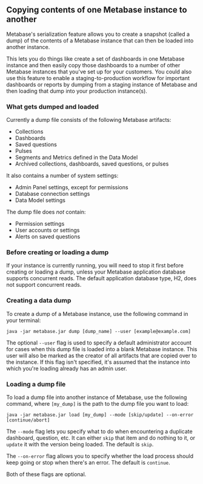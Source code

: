 ## Copying contents of one Metabase instance to another

Metabase's serialization feature allows you to create a snapshot (called a dump) of the contents of a Metabase instance that can then be loaded into another instance.

This lets you do things like create a set of dashboards in one Metabase instance and then easily copy those dashboards to a number of other Metabase instances that you've set up for your customers. You could also use this feature to enable a staging-to-production workflow for important dashboards or reports by dumping from a staging instance of Metabase and then loading that dump into your production instance(s).

### What gets dumped and loaded
Currently a dump file consists of the following Metabase artifacts:
* Collections
* Dashboards
* Saved questions
* Pulses
* Segments and Metrics defined in the Data Model
* Archived collections, dashboards, saved questions, or pulses

It also contains a number of system settings:
* Admin Panel settings, except for permissions
* Database connection settings
* Data Model settings

The dump file does _not_ contain:
* Permission settings
* User accounts or settings
* Alerts on saved questions

### Before creating or loading a dump
If your instance is currently running, you will need to stop it first before creating or loading a dump, unless your Metabase application database supports concurrent reads. The default application database type, H2, does not support concurrent reads.

### Creating a data dump
To create a dump of a Metabase instance, use the following command in your terminal:

`java -jar metabase.jar dump [dump_name] --user [example@example.com]`

The optional `--user` flag is used to specify a default administrator account for cases when this dump file is loaded into a blank Metabase instance. This user will also be marked as the creator of all artifacts that are copied over to the instance. If this flag isn't specified, it's assumed that the instance into which you're loading already has an admin user.

### Loading a dump file
To load a dump file into another instance of Metabase, use the following command, where `[my_dump]` is the path to the dump file you want to load:

`java -jar metabase.jar load [my_dump] --mode [skip/update] --on-error [continue/abort]`

The `--mode` flag lets you specify what to do when encountering a duplicate dashboard, question, etc. It can either `skip` that item and do nothing to it, or `update` it with the version being loaded. The default is `skip`.

The `--on-error` flag allows you to specify whether the load process should keep going or stop when there's an error. The default is `continue`.

Both of these flags are optional.

